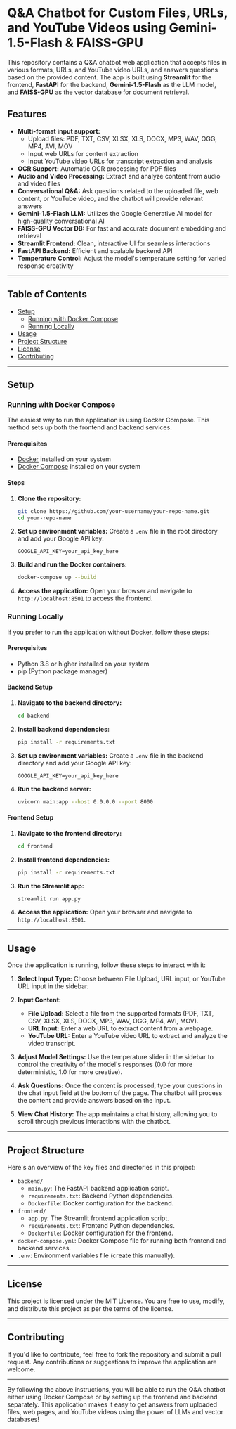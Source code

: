 # Q&A Chatbot for Custom Files, URLs, and YouTube Videos using Gemini-1.5-Flash & FAISS-GPU

This repository contains a Q&A chatbot web application that accepts files in various formats, URLs, and YouTube video URLs, and answers questions based on the provided content. The app is built using **Streamlit** for the frontend, **FastAPI** for the backend, **Gemini-1.5-Flash** as the LLM model, and **FAISS-GPU** as the vector database for document retrieval.

## Features

- **Multi-format input support:** 
  - Upload files: PDF, TXT, CSV, XLSX, XLS, DOCX, MP3, WAV, OGG, MP4, AVI, MOV
  - Input web URLs for content extraction
  - Input YouTube video URLs for transcript extraction and analysis
- **OCR Support:** Automatic OCR processing for PDF files
- **Audio and Video Processing:** Extract and analyze content from audio and video files
- **Conversational Q&A:** Ask questions related to the uploaded file, web content, or YouTube video, and the chatbot will provide relevant answers
- **Gemini-1.5-Flash LLM:** Utilizes the Google Generative AI model for high-quality conversational AI
- **FAISS-GPU Vector DB:** For fast and accurate document embedding and retrieval
- **Streamlit Frontend:** Clean, interactive UI for seamless interactions
- **FastAPI Backend:** Efficient and scalable backend API
- **Temperature Control:** Adjust the model's temperature setting for varied response creativity

---

## Table of Contents

- [Setup](#setup)
  - [Running with Docker Compose](#running-with-docker-compose)
  - [Running Locally](#running-locally)
- [Usage](#usage)
- [Project Structure](#project-structure)
- [License](#license)
- [Contributing](#contributing)

---

## Setup

### Running with Docker Compose

The easiest way to run the application is using Docker Compose. This method sets up both the frontend and backend services.

#### Prerequisites
- [Docker](https://www.docker.com/get-started) installed on your system
- [Docker Compose](https://docs.docker.com/compose/install/) installed on your system

#### Steps
1. **Clone the repository:**
   ```bash
   git clone https://github.com/your-username/your-repo-name.git
   cd your-repo-name
   ```

2. **Set up environment variables:**
   Create a `.env` file in the root directory and add your Google API key:
   ```
   GOOGLE_API_KEY=your_api_key_here
   ```

3. **Build and run the Docker containers:**
   ```bash
   docker-compose up --build
   ```

4. **Access the application:**
   Open your browser and navigate to `http://localhost:8501` to access the frontend.

### Running Locally

If you prefer to run the application without Docker, follow these steps:

#### Prerequisites
- Python 3.8 or higher installed on your system
- pip (Python package manager)

#### Backend Setup
1. **Navigate to the backend directory:**
   ```bash
   cd backend
   ```

2. **Install backend dependencies:**
   ```bash
   pip install -r requirements.txt
   ```

3. **Set up environment variables:**
   Create a `.env` file in the backend directory and add your Google API key:
   ```
   GOOGLE_API_KEY=your_api_key_here
   ```

4. **Run the backend server:**
   ```bash
   uvicorn main:app --host 0.0.0.0 --port 8000
   ```

#### Frontend Setup
1. **Navigate to the frontend directory:**
   ```bash
   cd frontend
   ```

2. **Install frontend dependencies:**
   ```bash
   pip install -r requirements.txt
   ```

3. **Run the Streamlit app:**
   ```bash
   streamlit run app.py
   ```

4. **Access the application:**
   Open your browser and navigate to `http://localhost:8501`.

---

## Usage

Once the application is running, follow these steps to interact with it:

1. **Select Input Type:**
   Choose between File Upload, URL input, or YouTube URL input in the sidebar.

2. **Input Content:**
   - **File Upload:** Select a file from the supported formats (PDF, TXT, CSV, XLSX, XLS, DOCX, MP3, WAV, OGG, MP4, AVI, MOV).
   - **URL Input:** Enter a web URL to extract content from a webpage.
   - **YouTube URL:** Enter a YouTube video URL to extract and analyze the video transcript.

3. **Adjust Model Settings:**
   Use the temperature slider in the sidebar to control the creativity of the model's responses (0.0 for more deterministic, 1.0 for more creative).

4. **Ask Questions:**
   Once the content is processed, type your questions in the chat input field at the bottom of the page. The chatbot will process the content and provide answers based on the input.

5. **View Chat History:**
   The app maintains a chat history, allowing you to scroll through previous interactions with the chatbot.

---

## Project Structure

Here's an overview of the key files and directories in this project:

- `backend/`
  - `main.py`: The FastAPI backend application script.
  - `requirements.txt`: Backend Python dependencies.
  - `Dockerfile`: Docker configuration for the backend.
- `frontend/`
  - `app.py`: The Streamlit frontend application script.
  - `requirements.txt`: Frontend Python dependencies.
  - `Dockerfile`: Docker configuration for the frontend.
- `docker-compose.yml`: Docker Compose file for running both frontend and backend services.
- `.env`: Environment variables file (create this manually).

---

## License

This project is licensed under the MIT License. You are free to use, modify, and distribute this project as per the terms of the license.

---

## Contributing

If you'd like to contribute, feel free to fork the repository and submit a pull request. Any contributions or suggestions to improve the application are welcome.

---

By following the above instructions, you will be able to run the Q&A chatbot either using Docker Compose or by setting up the frontend and backend separately. This application makes it easy to get answers from uploaded files, web pages, and YouTube videos using the power of LLMs and vector databases!
